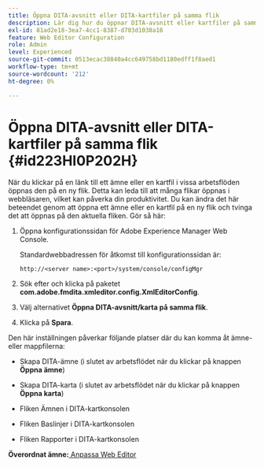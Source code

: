 ```yaml
---
title: Öppna DITA-avsnitt eller DITA-kartfiler på samma flik
description: Lär dig hur du öppnar DITA-avsnitt eller kartfiler på samma flik
exl-id: 81ad2e18-3ea7-4cc1-8387-d703d1038a18
feature: Web Editor Configuration
role: Admin
level: Experienced
source-git-commit: 0513ecac38840a4cc649758bd1180edff1f8aed1
workflow-type: tm+mt
source-wordcount: '212'
ht-degree: 0%

---
```


# Öppna DITA-avsnitt eller DITA-kartfiler på samma flik {#id223HI0P202H}

När du klickar på en länk till ett ämne eller en kartfil i vissa arbetsflöden öppnas den på en ny flik. Detta kan leda till att många flikar öppnas i webbläsaren, vilket kan påverka din produktivitet. Du kan ändra det här beteendet genom att öppna ett ämne eller en kartfil på en ny flik och tvinga det att öppnas på den aktuella fliken. Gör så här:

1. Öppna konfigurationssidan för Adobe Experience Manager Web Console.

   Standardwebbadressen för åtkomst till konfigurationssidan är:

   ```http
   http://<server name>:<port>/system/console/configMgr
   ```

1. Sök efter och klicka på paketet **com.adobe.fmdita.xmleditor.config.XmlEditorConfig**.

1. Välj alternativet **Öppna DITA-avsnitt/karta på samma flik**.

1. Klicka på **Spara**.


Den här inställningen påverkar följande platser där du kan komma åt ämne- eller mappfilerna:

- Skapa DITA-ämne \(i slutet av arbetsflödet när du klickar på knappen **Öppna ämne**\)

- Skapa DITA-karta \(i slutet av arbetsflödet när du klickar på knappen **Öppna karta**\)

- Fliken Ämnen i DITA-kartkonsolen

- Fliken Baslinjer i DITA-kartkonsolen

- Fliken Rapporter i DITA-kartkonsolen


**Överordnat ämne:**[ Anpassa Web Editor](conf-web-editor.md)
